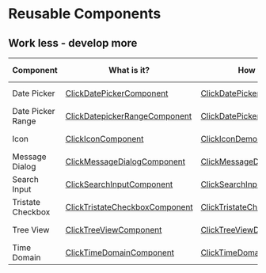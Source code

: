 # Reusable Components

## Work less - develop more

| Component         | What is it?                                                                                                        | How to implement?                                                                                                          | Want play?                                                                                                 |
| ----------------- | ------------------------------------------------------------------------------------------------------------------ | -------------------------------------------------------------------------------------------------------------------------- | ---------------------------------------------------------------------------------------------------------- |
| Date Picker       | [ClickDatePickerComponent](http://npm-docs.clicksoftware.com/components/ClickDatePickerComponent.html)             | [ClickDatePickerDemoComponent](http://npm-docs.clicksoftware.com/components/ClickDatePickerDemoComponent.html)             | [Play w/ it](http://npm-docs.clicksoftware.com/components/ClickDatePickerDemoComponent.html#example)       |
| Date Picker Range | [ClickDatepickerRangeComponent](http://npm-docs.clicksoftware.com/components/ClickDatepickerRangeComponent.html)   | [ClickDatePickerRangeDemoComponent](hhttp://npm-docs.clicksoftware.com/components/ClickDatePickerRangeDemoComponent.html)  | [Play w/ it](http://npm-docs.clicksoftware.com/components/ClickDatePickerRangeDemoComponent.html#example)  |
| Icon              | [ClickIconComponent](http://npm-docs.clicksoftware.com/components/ClickIconComponent.html)                         | [ClickIconDemoComponent](http://npm-docs.clicksoftware.com/components/ClickIconDemoComponent.html)                         | [Play w/ it](http://npm-docs.clicksoftware.com/components/ClickIconDemoComponent.html#example)             |
| Message Dialog    | [ClickMessageDialogComponent](http://npm-docs.clicksoftware.com/components/ClickMessageDialogComponent.html)       | [ClickMessageDialogDemoComponent](http://npm-docs.clicksoftware.com/components/ClickMessageDialogDemoComponent.html)       | [Play w/ it](http://npm-docs.clicksoftware.com/components/ClickMessageDialogDemoComponent.html#example)    |
| Search Input      | [ClickSearchInputComponent](http://npm-docs.clicksoftware.com/components/ClickSearchInputComponent.html)           | [ClickSearchInputDemoComponent](http://npm-docs.clicksoftware.com/components/ClickSearchInputDemoComponent.html)           | [Play w/ it](http://npm-docs.clicksoftware.com/components/ClickSearchInputDemoComponent.html#example)      |
| Tristate Checkbox | [ClickTristateCheckboxComponent](http://npm-docs.clicksoftware.com/components/ClickTristateCheckboxComponent.html) | [ClickTristateCheckboxDemoComponent](http://npm-docs.clicksoftware.com/components/ClickTristateCheckboxDemoComponent.html) | [Play w/ it](http://npm-docs.clicksoftware.com/components/ClickTristateCheckboxDemoComponent.html#example) |
| Tree View         | [ClickTreeViewComponent](http://npm-docs.clicksoftware.com/components/ClickTreeViewComponent.html)                 | [ClickTreeViewDemoComponent](http://npm-docs.clicksoftware.com/components/ClickTreeViewDemoComponent.html)                 | [Play w/ it](http://npm-docs.clicksoftware.com/components/ClickTreeViewDemoComponent.html#example)         |
| Time Domain       | [ClickTimeDomainComponent](http://npm-docs.clicksoftware.com/components/ClickTimeDomainComponent.html)             | [ClickTimeDomainDemoComponent](http://npm-docs.clicksoftware.com/components/ClickTimeDomainDemoComponent.html)             | [Play w/ it](http://npm-docs.clicksoftware.com/components/ClickTimeDomainDemoComponent.html#example)       |
